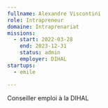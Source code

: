 ```yaml
---
fullname: Alexandre Viscontini
role: Intrapreneur
domaine: Intraprenariat
missions:
  - start: 2022-03-28
    end: 2023-12-31
    status: admin
    employer: DIHAL
startups:
  - emile

---
```

Conseiller emploi à la DIHAL

